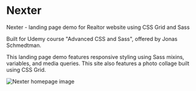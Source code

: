 # Nexter
Nexter - landing page demo for Realtor website using CSS Grid and Sass

Built for Udemy course "Advanced CSS and Sass", offered by Jonas Schmedtman.

This landing page demo features responsive styling using Sass mixins, variables, and media queries. 
This site also features a photo collage built using CSS Grid.

<img src="https://i.imgur.com/V4gaUQ0.png" alt="Nexter homepage image">
